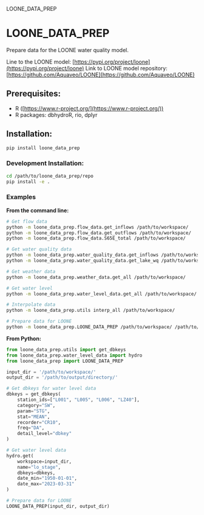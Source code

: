 LOONE_DATA_PREP
# LOONE_DATA_PREP

Prepare data for the LOONE water quality model.

Line to the LOONE model: [https://pypi.org/project/loone](https://pypi.org/project/loone)
Link to LOONE model repository: [https://github.com/Aquaveo/LOONE](https://github.com/Aquaveo/LOONE)

## Prerequisites:

* R ([https://www.r-project.org/](https://www.r-project.org/))
* R packages: dbhydroR, rio, dplyr

## Installation:

```bash
pip install loone_data_prep
```

### Development Installation:

```bash
cd /path/to/loone_data_prep/repo
pip install -e .
```

### Examples

**From the command line:**

```bash
# Get flow data
python -m loone_data_prep.flow_data.get_inflows /path/to/workspace/
python -m loone_data_prep.flow_data.get_outflows /path/to/workspace/
python -m loone_data_prep.flow_data.S65E_total /path/to/workspace/

# Get water quality data
python -m loone_data_prep.water_quality_data.get_inflows /path/to/workspace/
python -m loone_data_prep.water_quality_data.get_lake_wq /path/to/workspace/

# Get weather data
python -m loone_data_prep.weather_data.get_all /path/to/workspace/

# Get water level
python -m loone_data_prep.water_level_data.get_all /path/to/workspace/

# Interpolate data
python -m loone_data_prep.utils interp_all /path/to/workspace/

# Prepare data for LOONE
python -m loone_data_prep.LOONE_DATA_PREP /path/to/workspace/ /path/to/output/directory/
```

**From Python:**

```python
from loone_data_prep.utils import get_dbkeys
from loone_data_prep.water_level_data import hydro
from loone_data_prep import LOONE_DATA_PREP

input_dir = '/path/to/workspace/'
output_dir = '/path/to/output/directory/'

# Get dbkeys for water level data
dbkeys = get_dbkeys(
    station_ids=["L001", "L005", "L006", "LZ40"],
    category="SW",
    param="STG",
    stat="MEAN",
    recorder="CR10",
    freq="DA",
    detail_level="dbkey"
)

# Get water level data
hydro.get(
    workspace=input_dir,
    name="lo_stage",
    dbkeys=dbkeys,
    date_min="1950-01-01",
    date_max="2023-03-31"
)

# Prepare data for LOONE
LOONE_DATA_PREP(input_dir, output_dir)
```
